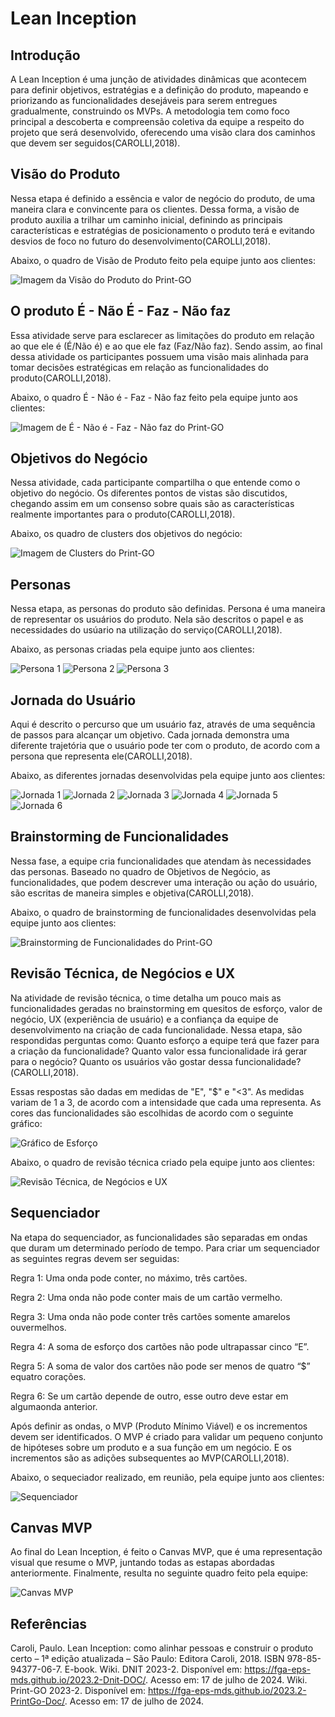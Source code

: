 # Lean Inception
## Introdução
A Lean Inception é uma junção de atividades dinâmicas que acontecem para definir objetivos, estratégias e a definição do produto, mapeando e priorizando as funcionalidades desejáveis para serem entregues gradualmente, construindo os MVPs. A metodologia tem como foco principal a descoberta e compreensão coletiva da equipe a respeito do projeto que será desenvolvido, oferecendo uma visão clara dos caminhos que devem ser seguidos(CAROLLI,2018).

## Visão do Produto
Nessa etapa é definido a essência e valor de negócio do produto, de uma maneira clara e convincente para os clientes. Dessa forma, a visão de produto auxilia a trilhar um caminho inicial, definindo as principais características e estratégias de posicionamento o produto terá e evitando desvios de foco no futuro do desenvolvimento(CAROLLI,2018).

Abaixo, o quadro de Visão de Produto feito pela equipe junto aos clientes:

<img src="2024.1-PrintGo-Doc\docs\visaoproduto\leaninception\visaoproduto.png" alt="Imagem da Visão do Produto do Print-GO">

## O produto É - Não É - Faz - Não faz
Essa atividade serve para esclarecer as limitações do produto em relação ao que ele é (É/Não é) e ao que ele faz (Faz/Não faz). Sendo assim, ao final dessa atividade os participantes possuem uma visão mais alinhada para tomar decisões estratégicas em relação as funcionalidades do produto(CAROLLI,2018).

Abaixo, o quadro É - Não é - Faz - Não faz feito pela equipe junto aos clientes:

<img src="2024.1-PrintGo-Doc\docs\visaoproduto\leaninception\EnaoEfaz.png" alt="Imagem de É - Não é - Faz - Não faz do Print-GO">

## Objetivos do Negócio
Nessa atividade, cada participante compartilha o que entende como o objetivo do negócio. Os diferentes pontos de vistas são discutidos, chegando assim em um consenso sobre quais são as características realmente importantes para o produto(CAROLLI,2018).

Abaixo, os quadro de clusters dos objetivos do negócio:

<img src="2024.1-PrintGo-Doc\docs\visaoproduto\leaninception\clusters.png" alt="Imagem de Clusters do Print-GO">

## Personas
Nessa etapa, as personas do produto são definidas. Persona é uma maneira de representar os usuários do produto. Nela são descritos o papel e as necessidades do usúario na utilização do serviço(CAROLLI,2018). 

Abaixo, as personas criadas pela equipe junto aos clientes:

<img src="2024.1-PrintGo-Doc\docs\visaoproduto\leaninception\persona1.png" alt="Persona 1">
<img src="2024.1-PrintGo-Doc\docs\visaoproduto\leaninception\persona2.png" alt="Persona 2">
<img src="2024.1-PrintGo-Doc\docs\visaoproduto\leaninception\persona3.png" alt="Persona 3">

## Jornada do Usuário
Aqui é descrito o percurso que um usuário faz, através de uma sequência de passos para alcançar um objetivo. Cada jornada demonstra uma diferente trajetória que o usuário pode ter com o produto, de acordo com a persona que representa ele(CAROLLI,2018).

Abaixo, as diferentes jornadas desenvolvidas pela equipe junto aos clientes:

<img src="2024.1-PrintGo-Doc\docs\visaoproduto\leaninception\jornada1.png" alt="Jornada 1">
<img src="2024.1-PrintGo-Doc\docs\visaoproduto\leaninception\jornada2.png" alt="Jornada 2">
<img src="2024.1-PrintGo-Doc\docs\visaoproduto\leaninception\jornada3.png" alt="Jornada 3">
<img src="2024.1-PrintGo-Doc\docs\visaoproduto\leaninception\jornada4.png" alt="Jornada 4">
<img src="2024.1-PrintGo-Doc\docs\visaoproduto\leaninception\jornada5.png" alt="Jornada 5">
<img src="2024.1-PrintGo-Doc\docs\visaoproduto\leaninception\jornada6.png" alt="Jornada 6">

## Brainstorming de Funcionalidades
Nessa fase, a equipe cria funcionalidades que atendam às necessidades das personas. Baseado no quadro de Objetivos de Negócio, as funcionalidades, que podem descrever uma interação ou ação do usuário, são escritas de maneira simples e objetiva(CAROLLI,2018).

Abaixo, o quadro de brainstorming de funcionalidades desenvolvidas pela equipe junto aos clientes:

<img src="2024.1-PrintGo-Doc\docs\visaoproduto\leaninception\brainstorming.png" alt="Brainstorming de Funcionalidades do Print-GO">

## Revisão Técnica, de Negócios e UX
Na atividade de revisão técnica, o time detalha um pouco mais as funcionalidades geradas no brainstorming em quesitos de esforço, valor de negócio, UX (experiência de usuário) e a confiança da equipe de desenvolvimento na criação de cada funcionalidade. Nessa etapa, são respondidas perguntas como: Quanto esforço a equipe terá que fazer para a criação da funcionalidade? Quanto valor essa funcionalidade irá gerar para o negócio? Quanto os usuários vão gostar dessa funcionalidade?(CAROLLI,2018).

Essas respostas são dadas em medidas de "E", "$" e "<3". As medidas variam de 1 a 3, de acordo com a intensidade que cada uma representa. As cores das funcionalidades são escolhidas de acordo com o seguinte gráfico:

<img src="2024.1-PrintGo-Doc\docs\visaoproduto\leaninception\graficoEsforco.png" alt="Gráfico de Esforço">

Abaixo, o quadro de revisão técnica criado pela equipe junto aos clientes:

<img src="2024.1-PrintGo-Doc\docs\visaoproduto\leaninception\negocioUX.png" alt="Revisão Técnica, de Negócios e UX">

## Sequenciador
Na etapa do sequenciador, as funcionalidades são separadas em ondas que duram um determinado período de tempo. Para criar um sequenciador as seguintes regras devem ser seguidas:

Regra 1: Uma onda pode conter, no máximo, três cartões.

Regra 2: Uma onda não pode conter mais de um cartão vermelho.

Regra 3: Uma onda não pode conter três cartões somente amarelos ouvermelhos.

Regra 4: A soma de esforço dos cartões não pode ultrapassar cinco “E”.

Regra 5: A soma de valor dos cartões não pode ser menos de quatro “$” equatro corações.

Regra 6: Se um cartão depende de outro, esse outro deve estar em algumaonda anterior.

Após definir as ondas, o MVP (Produto Mínimo Viável) e os incrementos devem ser identificados. O MVP é criado para validar um pequeno conjunto de hipóteses sobre um produto e a sua função em um negócio. E os incrementos são as adições subsequentes ao MVP(CAROLLI,2018).  

Abaixo, o sequeciador realizado, em reunião, pela equipe junto aos clientes:

<img src="2024.1-PrintGo-Doc\docs\visaoproduto\leaninception\sequenciador.png" alt="Sequenciador">

## Canvas MVP
Ao final do Lean Inception, é feito o Canvas MVP, que é uma representação visual que resume o MVP, juntando todas as estapas abordadas anteriormente. Finalmente, resulta no seguinte quadro feito pela equipe:

<img src="2024.1-PrintGo-Doc\docs\visaoproduto\leaninception\canvasmvp.png" alt="Canvas MVP">

## Referências
Caroli, Paulo. Lean Inception: como alinhar pessoas e construir o produto certo – 1ª edição atualizada – São Paulo: Editora Caroli, 2018. ISBN 978-85-94377-06-7. E-book. Wiki. DNIT 2023-2. Disponível em: <a href="https://fga-eps-mds.github.io/2023.2-Dnit-DOC/">https://fga-eps-mds.github.io/2023.2-Dnit-DOC/</a>. Acesso em: 17 de julho de 2024. Wiki. Print-GO 2023-2. Disponível em: <a href="https://fga-eps-mds.github.io/2023.2-PrintGo-Doc/">https://fga-eps-mds.github.io/2023.2-PrintGo-Doc/</a>. Acesso em: 17 de julho de 2024.
